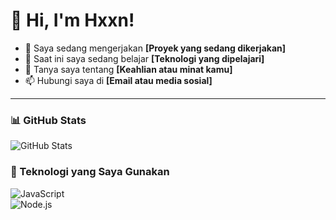 
<!--
**Hxxn-hx/Hxxn-hx** is a ✨ _special_ ✨ repository because its `README.md` (this file) appears on your GitHub profile.

Here are some ideas to get you started:

- 🔭 I’m currently working on ...
- 🌱 I’m currently learning ...
- 👯 I’m looking to collaborate on ...
- 🤔 I’m looking for help with ...
- 💬 Ask me about ...
- 📫 How to reach me: ...
- 😄 Pronouns: ...
- ⚡ Fun fact: ...
-->
# 👋 Hi, I'm Hxxn!

- 🔭 Saya sedang mengerjakan **[Proyek yang sedang dikerjakan]**  
- 🌱 Saat ini saya sedang belajar **[Teknologi yang dipelajari]**  
- 💬 Tanya saya tentang **[Keahlian atau minat kamu]**  
- 📫 Hubungi saya di **[Email atau media sosial]**  

---

### 📊 GitHub Stats  
![GitHub Stats](https://github-readme-stats.vercel.app/api?username=Hxxn-hx&show_icons=true&theme=radical)

### 🚀 Teknologi yang Saya Gunakan  
![JavaScript](https://img.shields.io/badge/JavaScript-F7DF1E?style=for-the-badge&logo=javascript&logoColor=black)  
![Node.js](https://img.shields.io/badge/Node.js-339933?style=for-the-badge&logo=node-dot-js&logoColor=white)  
